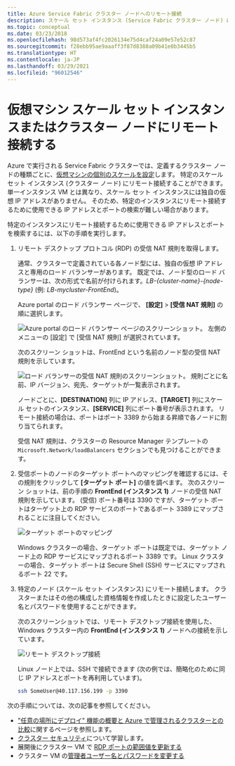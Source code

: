```yaml
---
title: Azure Service Fabric クラスター ノードへのリモート接続
description: スケール セット インスタンス (Service Fabric クラスター ノード) にリモートで接続する方法を説明します。
ms.topic: conceptual
ms.date: 03/23/2018
ms.openlocfilehash: 98d573af4fc2026134e75d4caf24a09e57e52c87
ms.sourcegitcommit: f28ebb95ae9aaaff3f87d8388a09b41e0b3445b5
ms.translationtype: HT
ms.contentlocale: ja-JP
ms.lasthandoff: 03/29/2021
ms.locfileid: "96012546"
---
```

# <a name="remote-connect-to-a-virtual-machine-scale-set-instance-or-a-cluster-node"></a>仮想マシン スケール セット インスタンスまたはクラスター ノードにリモート接続する
Azure で実行される Service Fabric クラスターでは、定義するクラスター ノードの種類ごとに、[仮想マシンの個別のスケールを設定](service-fabric-cluster-nodetypes.md)します。  特定のスケール セット インスタンス (クラスター ノード) にリモート接続することができます。  単一インスタンス VM とは異なり、スケール セット インスタンスには独自の仮想 IP アドレスがありません。 そのため、特定のインスタンスにリモート接続するために使用できる IP アドレスとポートの検索が難しい場合があります。

特定のインスタンスにリモート接続するために使用できる IP アドレスとポートを検索するには、以下の手順を実行します。

1. リモート デスクトップ プロトコル (RDP) の受信 NAT 規則を取得します。

    通常、クラスターで定義されている各ノード型には、独自の仮想 IP アドレスと専用のロード バランサーがあります。 既定では、ノード型のロード バランサーは、次の形式で名前が付けられます。*LB-{cluster-name}-{node-type}* (例: *LB-mycluster-FrontEnd*)。 
    
    Azure portal のロード バランサー ページで、 **[設定]**  >  **[受信 NAT 規則]** の順に選択します。 

    ![Azure portal のロード バランサー ページのスクリーンショット。 左側のメニューの [設定] で [受信 NAT 規則] が選択されています。](./media/service-fabric-cluster-remote-connect-to-azure-cluster-node/lb-window.png)

    次のスクリーン ショットは、FrontEnd という名前のノード型の受信 NAT 規則を示しています。 

    ![ロード バランサーの受信 NAT 規則のスクリーンショット。 規則ごとに名前、IP バージョン、宛先、ターゲットが一覧表示されます。](./media/service-fabric-cluster-remote-connect-to-azure-cluster-node/nat-rules.png)

    ノードごとに、**[DESTINATION]** 列に IP アドレス、**[TARGET]** 列にスケール セットのインスタンス、**[SERVICE]** 列にポート番号が表示されます。 リモート接続の場合は、ポートはポート 3389 から始まる昇順で各ノードに割り当てられます。

    受信 NAT 規則は、クラスターの Resource Manager テンプレートの `Microsoft.Network/loadBalancers` セクションでも見つけることができます。
    
2. 受信ポートのノードのターゲット ポートへのマッピングを確認するには、その規則をクリックして **[ターゲット ポート]** の値を調べます。 次のスクリーン ショットは、前の手順の **FrontEnd (インスタンス 1)** ノードの受信 NAT 規則を示しています。 (受信) ポート番号は 3390 ですが、ターゲット ポートはターゲット上の RDP サービスのポートであるポート 3389 にマップされることに注目してください。  

    ![ターゲット ポートのマッピング](./media/service-fabric-cluster-remote-connect-to-azure-cluster-node/port-mapping.png)

    Windows クラスターの場合、ターゲット ポートは既定では、ターゲット ノード上の RDP サービスにマップされるポート 3389 です。 Linux クラスターの場合、ターゲット ポートは Secure Shell (SSH) サービスにマップされるポート 22 です。

3. 特定のノード (スケール セット インスタンス) にリモート接続します。 クラスターまたはその他の構成した資格情報を作成したときに設定したユーザー名とパスワードを使用することができます。 

    次のスクリーンショットでは、リモート デスクトップ接続を使用した、Windows クラスター内の **FrontEnd (インスタンス 1)** ノードへの接続を示しています。
    
    ![リモート デスクトップ接続](./media/service-fabric-cluster-remote-connect-to-azure-cluster-node/rdp-connect.png)

    Linux ノード上では、SSH で接続できます (次の例では、簡略化のために同じ IP アドレスとポートを再利用しています)。

    ``` bash
    ssh SomeUser@40.117.156.199 -p 3390
    ```


次の手順については、次の記事を参照してください。
* ["任意の場所にデプロイ" 機能の概要と Azure で管理されるクラスターとの比較](service-fabric-deploy-anywhere.md)に関するページを参照します。
* [クラスター セキュリティ](service-fabric-cluster-security.md)について学習します。
* 展開後にクラスター VM で [RDP ポートの範囲値を更新する](./scripts/service-fabric-powershell-change-rdp-port-range.md)
* クラスター VM の[管理者ユーザー名とパスワードを変更する](./scripts/service-fabric-powershell-change-rdp-user-and-pw.md)

